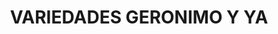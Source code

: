 ---
title: "VARIEDADES GERONIMO Y YA"
url: /socorro/variedades-geronimo-y-ya/
shop: tienda rural
---